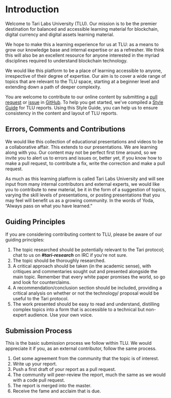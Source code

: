 # Introduction 

Welcome to Tari Labs University (TLU). Our mission is to be the premier destination for balanced and accessible learning material for blockchain, digital currency 
and digital assets learning material.

We hope to make this a learning experience for us at TLU: as a means to grow our knowledge base and internal 
expertise or as a refresher. We think this will also be an excellent resource for anyone interested in the myriad 
disciplines required to understand blockchain technology.  

We would like this platform to be a place of learning accessible to anyone, irrespective of their degree of expertise. 
Our aim is to cover a wide range of topics that are relevant to the TLU space, starting at a beginner level and 
extending down a path of deeper complexity. 

You are welcome to contribute to our online content by submitting a [pull request](https://github.com/tari-labs/tari-university/pulls) or [issue](https://github.com/tari-labs/tari-university/issues) in [GitHub](https://github.com/tari-labs/tari-university). To help you get started, we've compiled a 
[Style Guide](../preface/style-guide.md) for TLU reports. Using this Style Guide, you can help us to 
ensure consistency in the content and layout of TLU reports.

## Errors, Comments and Contributions 

We would like this collection of educational presentations and videos to be a collaborative affair. This extends to our presentations. We are learning along with you. Our content may not be perfect first time around, so 
we invite you to alert us to errors and issues or, better yet, if you know how to make a pull request, to contribute a 
fix, write the correction and make a pull request.

As much as this learning platform is called Tari Labs University and will see input from many internal contributors and 
external experts, we would like you to contribute to new material, be it in the form of a suggestion of topics, varying 
the skill levels of presentations, or posting presentations that you may feel will benefit us as a growing community. 
In the words of Yoda, “Always pass on what you have learned.”  

## Guiding Principles

If you are considering contributing content to TLU, please be aware of our guiding principles:

1. The topic researched should be potentially relevant to the Tari protocol; chat to us on _**#tari-research**_ on IRC if 
you're not sure.
2. The topic should be thoroughly researched.
3. A critical approach should be taken (in the academic sense), with critiques and commentaries sought out and 
presented alongside the main topic. Remember that every white paper promises the world, so go and look for counterclaims.
4. A recommendation/conclusion section should be included, providing a critical analysis on whether or not the technology/
proposal would be useful to the Tari protocol.
5. The work presented should be easy to read and understand, distilling complex topics into a form that is accessible to 
a technical but non-expert audience. Use your own voice.

## Submission Process 

This is the basic submission process we follow within TLU. We would appreciate it if you, as an external contributor, follow the 
same process.

1. Get some agreement from the community that the topic is of interest.
2. Write up your report.
3. Push a first draft of your report as a pull request.
4. The community will peer-review the report, much the same as we would with a code pull request. 
5. The report is merged into the master. 
6. Receive the fame and acclaim that is due.
